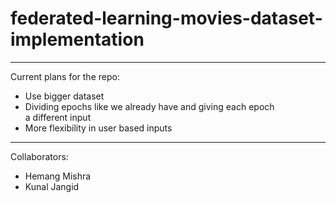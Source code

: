 # federated-learning-movies-dataset-implementation
---
Current plans for the repo:
* Use bigger dataset
* Dividing epochs like we already have and giving each epoch a different input
* More flexibility in user based inputs

---
Collaborators: 
* Hemang Mishra
* Kunal Jangid
